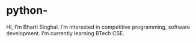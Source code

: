 # python-
Hi, I’m Bharti Singhal. I’m interested in competitive programming, software development. I’m currently learning BTech CSE.
